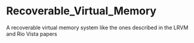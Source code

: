 Recoverable_Virtual_Memory
==========================

 A recoverable virtual memory system like the ones described in the LRVM and Rio Vista papers
